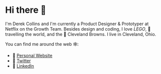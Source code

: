 # Hi there 👋

I'm Derek Collins and I'm currently a Product Designer & Prototyper at Netflix on the Growth Team. Besides design and coding, I love *LEGO*, 🎒travelling the world, and the 🏈 Cleveland Browns. I live in Cleveland, Ohio.

You can find me around the web 🕸:

* 📓 [Personal Website](https://derekpcollins.com)
* 🐳 [Twitter](https://twitter.com/derekpcollins)
* 💼 [LinkedIn](https://www.linkedin.com/in/derekpcollins)
